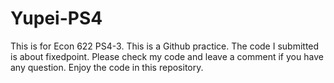 # Yupei-PS4
 This is for Econ 622 PS4-3. This is a Github practice.
The code I submitted is about fixedpoint.
Please check my code and leave a comment if you have any question.
Enjoy the code in this repository.
